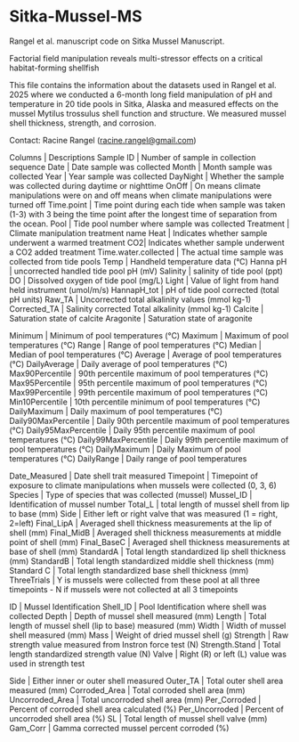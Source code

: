 # Sitka-Mussel-MS
Rangel et al. manuscript code on Sitka Mussel Manuscript.

Factorial field manipulation reveals multi-stressor effects on a critical habitat-forming shellfish


This file contains the information about the datasets used in Rangel et al. 2025 where we conducted a 6-month long field manipulation of pH and temperature in 20 tide pools in Sitka, Alaska and measured effects on the mussel Mytilus trossulus shell function and structure. We measured mussel shell thickness, strength, and corrosion.

Contact: Racine Rangel (racine.rangel@gmail.com)

Columns | Descriptions
Sample ID | Number of sample in collection sequence
Date | Date sample was collected
Month | Month sample was collected
Year | Year sample was collected
DayNight | Whether the sample was collected during daytime or nighttime
OnOff | On means climate manipulations were on and off means when climate manipulations were turned off
Time.point | Time point during each tide when sample was taken (1-3) with 3 being the time point after the longest time of separation from the ocean.
Pool | Tide pool number where sample was collected
Treatment | Climate manipulation treatment name
Heat | Indicates whether sample underwent a warmed treatment
CO2| Indicates whether sample underwent a CO2 added treatment
Time.water.collected | The actual time sample was collected from tide pools
Temp | Handheld temperature data (°C)
Hanna pH | uncorrected handled tide pool pH (mV)
Salinity | salinity of tide pool (ppt)
DO | Dissolved oxygen of tide pool (mg/L)
Light | Value of light from hand held instrument (umol/m/s)
HannapH_tot | pH of tide pool corrected (total pH units)
Raw_TA | Uncorrected total alkalinity values (mmol kg-1)
Corrected_TA | Salinity corrected Total alkalinity (mmol kg-1)
Calcite | Saturation state of calcite 
Aragonite | Saturation state of aragonite

Minimum | Minimum of pool temperatures (°C)
Maximum | Maximum of pool temperatures (°C)
Range | Range of pool temperatures (°C)
Median | Median of pool temperatures (°C)
Average | Average of pool temperatures (°C)
DailyAverage | Daily average of pool temperatures (°C)
Max90Percentile | 90th percentile maximum of pool temperatures (°C)
Max95Percentile | 95th percentile maximum of pool temperatures (°C)
Max99Percentile | 99th percentile maximum of pool temperatures (°C)
Min10Percentile | 10th percentile minimum of pool temperatures (°C)
DailyMaximum | Daily maximum of pool temperatures (°C)
Daily90MaxPercentile | Daily 90th percentile maximum of pool temperatures (°C)
Daily95MaxPercentile | Daily 95th percentile maximum of pool temperatures (°C)
Daily99MaxPercentile | Daily 99th percentile maximum of pool temperatures (°C)
DailyMaximum | Daily Maximum of pool temperatures (°C)
DailyRange | Daily range of pool temperatures 

Date_Measured | Date shell trait measured
Timepoint | Timepoint of exposure to climate manipulations when mussels were collected (0, 3, 6)
Species | Type of species that was collected (mussel)
Mussel_ID | Identification of mussel number
Total_L | total length of mussel shell from lip to base (mm)
Side | Either left or right valve that was measured (1 = right, 2=left)
Final_LipA | Averaged shell thickness measurements at the lip of shell (mm)
Final_MidB | Averaged shell thickness measurements at middle point of shell (mm)
Final_BaseC | Averaged shell thickness measurements at base of shell (mm)
StandardA | Total length standardized lip shell thickness (mm)
StandardB | Total length standardized middle shell thickness (mm)
Standard C | Total length standardized base shell thickness (mm)
ThreeTrials | Y is mussels were collected from these pool at all three timepoints - N if mussels were not collected at all 3 timepoints

ID | Mussel Identification
Shell_ID | Pool Identification where shell was collected
Depth | Depth of mussel shell measured (mm)
Length | Total length of mussel shell (lip to base) measured (mm)
Width | Width of mussel shell measured (mm)
Mass | Weight of dried mussel shell (g)
Strength | Raw strength value measured from Instron force test (N)
Strength.Stand | Total length standardized strength value (N)
Valve | Right (R) or left (L) value was used in strength test

Side | Either inner or outer shell measured
Outer_TA | Total outer shell area measured (mm)
Corroded_Area | Total corroded shell area (mm)
Uncorroded_Area | Total uncorroded shell area (mm)
Per_Corroded | Percent of corroded shell area calculated (%)
Per_Uncorroded | Percent of uncorroded shell area (%)
SL | Total length of mussel shell valve (mm)
Gam_Corr | Gamma corrected mussel percent corroded (%)





